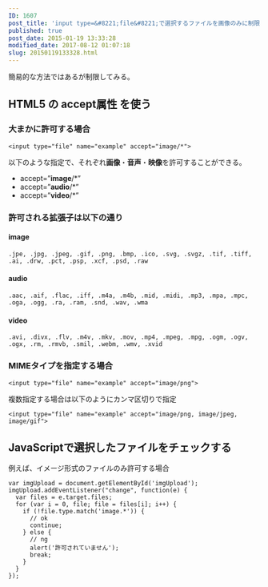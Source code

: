 ```yaml
---
ID: 1607
post_title: 'input type=&#8221;file&#8221;で選択するファイルを画像のみに制限する方法'
published: true
post_date: 2015-01-19 13:33:28
modified_date: 2017-08-12 01:07:18
slug: 20150119133328.html
---
```

<p>簡易的な方法ではあるが制限してみる。<br />
<!--more--></p>
<h2>HTML5 の accept属性 を使う</h2>
<h3>大まかに許可する場合</h3>
<pre><code class="language-markup">&lt;input type="file" name="example" accept="image/*"&gt;
</code></pre>
<p>以下のような指定で、それぞれ<b>画像</b>・<b>音声</b>・<b>映像</b>を許可することができる。</p>
<ul>
<li>accept=&#8221;<b>image</b>/*&#8221; </li>
<li>accept=&#8221;<b>audio</b>/*&#8221;</li>
<li>accept=&#8221;<b>video</b>/*&#8221;</li>
</ul>
<h3>許可される拡張子は以下の通り</h3>
<h4>image</h4>
<pre><code>.jpe, .jpg, .jpeg, .gif, .png, .bmp, .ico, .svg, .svgz, .tif, .tiff, .ai, .drw, .pct, .psp, .xcf, .psd, .raw
</code></pre>
<h4>audio</h4>
<pre><code>.aac, .aif, .flac, .iff, .m4a, .m4b, .mid, .midi, .mp3, .mpa, .mpc, .oga, .ogg, .ra, .ram, .snd, .wav, .wma
</code></pre>
<h4>video</h4>
<pre><code>.avi, .divx, .flv, .m4v, .mkv, .mov, .mp4, .mpeg, .mpg, .ogm, .ogv, .ogx, .rm, .rmvb, .smil, .webm, .wmv, .xvid
</code></pre>
<h3>MIMEタイプを指定する場合</h3>
<pre><code class="language-markup">&lt;input type="file" name="example" accept="image/png"&gt;
</code></pre>
<p>複数指定する場合は以下のようにカンマ区切りで指定</p>
<pre><code class="language-markup">&lt;input type="file" name="example" accept="image/png, image/jpeg, image/gif"&gt;
</code></pre>
<h2>JavaScriptで選択したファイルをチェックする</h2>
<p>例えば、イメージ形式のファイルのみ許可する場合</p>
<pre><code class="language-javascript">var imgUpload = document.getElementById('imgUpload');
imgUpload.addEventListener("change", function(e) {
  var files = e.target.files;
  for (var i = 0, file; file = files[i]; i++) {
    if (!file.type.match('image.*')) {
      // ok
      continue;
    } else {
      // ng
      alert('許可されていません');
      break;
    }
  }
});
</code></pre>